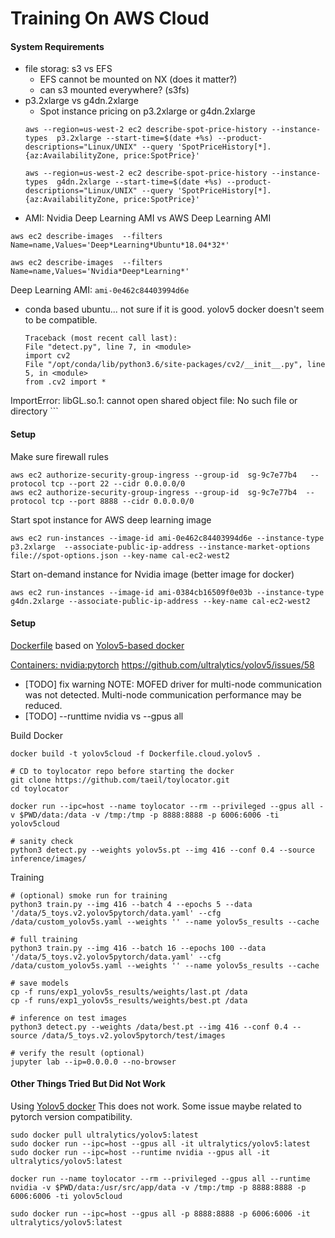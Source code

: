 
# Training On AWS Cloud

#### System Requirements 
- file storag: s3 vs EFS
	- EFS cannot be mounted on NX (does it matter?)
	- can s3 mounted everywhere? (s3fs)
- p3.2xlarge vs g4dn.2xlarge
	- Spot instance pricing on p3.2xlarge or g4dn.2xlarge
	```
	aws --region=us-west-2 ec2 describe-spot-price-history --instance-types  p3.2xlarge --start-time=$(date +%s) --product-descriptions="Linux/UNIX" --query 'SpotPriceHistory[*].{az:AvailabilityZone, price:SpotPrice}'

	aws --region=us-west-2 ec2 describe-spot-price-history --instance-types  g4dn.2xlarge --start-time=$(date +%s) --product-descriptions="Linux/UNIX" --query 'SpotPriceHistory[*].{az:AvailabilityZone, price:SpotPrice}'
	```
- AMI: Nvidia Deep Learning AMI vs AWS Deep Learning AMI 
```
aws ec2 describe-images  --filters  Name=name,Values='Deep*Learning*Ubuntu*18.04*32*'

aws ec2 describe-images  --filters  Name=name,Values='Nvidia*Deep*Learning*'
```

Deep Learning AMI: `ami-0e462c84403994d6e`
- conda based ubuntu... not sure if it is good. yolov5 docker doesn't seem to be compatible. 
	```
	Traceback (most recent call last):
  File "detect.py", line 7, in <module>
    import cv2
  File "/opt/conda/lib/python3.6/site-packages/cv2/__init__.py", line 5, in <module>
    from .cv2 import *
ImportError: libGL.so.1: cannot open shared object file: No such file or directory
	```

#### Setup
Make sure firewall rules
```
aws ec2 authorize-security-group-ingress --group-id  sg-9c7e77b4   --protocol tcp --port 22 --cidr 0.0.0.0/0
aws ec2 authorize-security-group-ingress --group-id  sg-9c7e77b4  --protocol tcp --port 8888 --cidr 0.0.0.0/0
```

Start spot instance for AWS deep learning image
```
aws ec2 run-instances --image-id ami-0e462c84403994d6e --instance-type p3.2xlarge  --associate-public-ip-address --instance-market-options file://spot-options.json --key-name cal-ec2-west2
```

Start on-demand instance for Nvidia image (better image for docker)
```
aws ec2 run-instances --image-id ami-0384cb16509f0e03b --instance-type g4dn.2xlarge --associate-public-ip-address --key-name cal-ec2-west2
```

#### Setup
[Dockerfile](Dockerfile.cloud.yolov5) based on [Yolov5-based docker](https://github.com/ultralytics/yolov5/blob/master/Dockerfile)

[Containers: nvidia:pytorch](https://ngc.nvidia.com/catalog/containers/nvidia:pytorch/layers)
https://github.com/ultralytics/yolov5/issues/58

- [TODO] fix warning 
NOTE: MOFED driver for multi-node communication was not detected.
      Multi-node communication performance may be reduced.
- [TODO] --runttime nvidia vs --gpus all

Build Docker 
```
docker build -t yolov5cloud -f Dockerfile.cloud.yolov5 .

# CD to toylocator repo before starting the docker
git clone https://github.com/taeil/toylocator.git
cd toylocator 

docker run --ipc=host --name toylocator --rm --privileged --gpus all -v $PWD/data:/data -v /tmp:/tmp -p 8888:8888 -p 6006:6006 -ti yolov5cloud

# sanity check 
python3 detect.py --weights yolov5s.pt --img 416 --conf 0.4 --source inference/images/
```

Training 
```
# (optional) smoke run for training 
python3 train.py --img 416 --batch 4 --epochs 5 --data '/data/5_toys.v2.yolov5pytorch/data.yaml' --cfg /data/custom_yolov5s.yaml --weights '' --name yolov5s_results --cache

# full training  
python3 train.py --img 416 --batch 16 --epochs 100 --data '/data/5_toys.v2.yolov5pytorch/data.yaml' --cfg /data/custom_yolov5s.yaml --weights '' --name yolov5s_results --cache

# save models 
cp -f runs/exp1_yolov5s_results/weights/last.pt /data
cp -f runs/exp1_yolov5s_results/weights/best.pt /data

# inference on test images 
python3 detect.py --weights /data/best.pt --img 416 --conf 0.4 --source /data/5_toys.v2.yolov5pytorch/test/images

# verify the result (optional)
jupyter lab --ip=0.0.0.0 --no-browser
```


#### Other Things Tried But Did Not Work 
Using [Yolov5 docker](https://github.com/ultralytics/yolov5/wiki/Docker-Quickstart) 
This does not work. Some issue maybe related to pytorch version compatibility. 
```
sudo docker pull ultralytics/yolov5:latest
sudo docker run --ipc=host --gpus all -it ultralytics/yolov5:latest
sudo docker run --ipc=host --runtime nvidia --gpus all -it ultralytics/yolov5:latest

docker run --name toylocator --rm --privileged --gpus all --runtime nvidia -v $PWD/data:/usr/src/app/data -v /tmp:/tmp -p 8888:8888 -p 6006:6006 -ti yolov5cloud

sudo docker run --ipc=host --gpus all -p 8888:8888 -p 6006:6006 -it ultralytics/yolov5:latest

```


